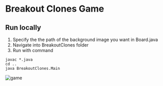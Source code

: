 # Breakout Clones Game
## Run locally
1. Specify the the path of the background image you want in Board.java
2. Navigate into BreakoutClones folder
3. Run with command

```
javac *.java 
cd ..
java BreakoutClones.Main
```


![game](https://user-images.githubusercontent.com/52776608/174554033-1fb0e682-4be7-4def-b288-6737fe918432.png)

